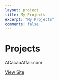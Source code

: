 ```yaml
---
layout: project
title: My Projects
excerpt: "My Projects"
comments: false
---
```



# Projects
ACacaoAffair.com

[View Site](http://www.acacaoaffair.com)
